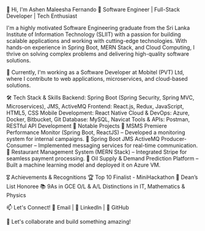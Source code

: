 👋 Hi, I'm Ashen Maleesha Fernando
🚀 Software Engineer | Full-Stack Developer | Tech Enthusiast

I'm a highly motivated Software Engineering graduate from the Sri Lanka Institute of Information Technology (SLIIT) with a passion for building scalable applications and working with cutting-edge technologies. With hands-on experience in Spring Boot, MERN Stack, and Cloud Computing, I thrive on solving complex problems and delivering high-quality software solutions.

🔹 Currently, I'm working as a Software Developer at Mobitel (PVT) Ltd, where I contribute to web applications, microservices, and cloud-based solutions.

🛠 Tech Stack & Skills
Backend: Spring Boot (Spring Security, Spring MVC, Microservices), JMS, ActiveMQ
Frontend: React.js, Redux, JavaScript, HTML5, CSS
Mobile Development: React Native
Cloud & DevOps: Azure, Docker, Bitbucket, Git
Database: MySQL, Navicat
Tools & APIs: Postman, RESTful API Development
📌 Notable Projects
🔹 MSMS Premiere Performance Monitor (Spring Boot, ReactJS) – Developed a monitoring system for internal campaigns.
🔹 Spring Boot JMS ActiveMQ Producer-Consumer – Implemented messaging services for real-time communication.
🔹 Restaurant Management System (MERN Stack) – Integrated Stripe for seamless payment processing.
🔹 Oil Supply & Demand Prediction Platform – Built a machine learning model and deployed it on Azure VM.

🎖 Achievements & Recognitions
🏆 Top 10 Finalist - MiniHackathon
📜 Dean’s List Honoree
📚 9As in GCE O/L & A/L Distinctions in IT, Mathematics & Physics

📫 Let's Connect!
📩 Email | 🔗 LinkedIn | 🐙 GitHub

🚀 Let's collaborate and build something amazing!
